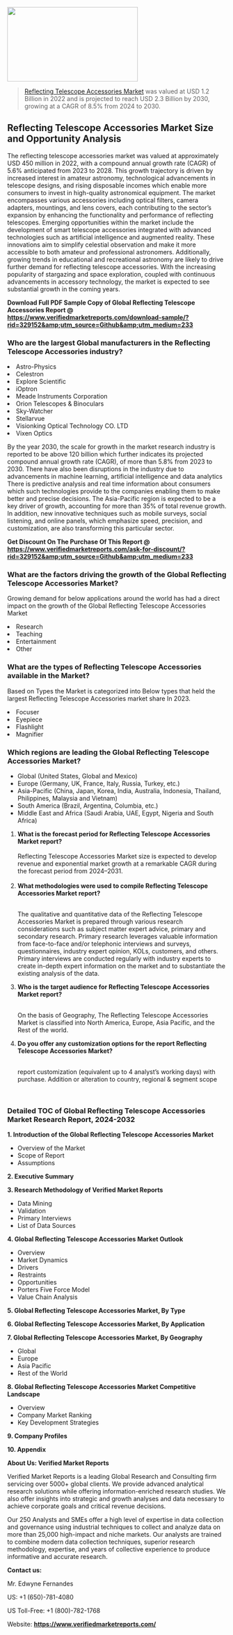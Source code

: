 <img src="https://ffe5etoiles.com/wp-content/uploads/2024/12/MST1-300x171.png" alt="" width="300" height="171" class="alignnone size-medium wp-image-20088" /><blockquote><p><p><a href="https://www.verifiedmarketreports.com/download-sample/?rid=329152&utm_source=Github&utm_medium=233" target="_blank">Reflecting Telescope Accessories Market</a> was valued at USD 1.2 Billion in 2022 and is projected to reach USD 2.3 Billion by 2030, growing at a CAGR of 8.5% from 2024 to 2030.</p></blockquote><p><h2>Reflecting Telescope Accessories Market Size and Opportunity Analysis</h2> The reflecting telescope accessories market was valued at approximately USD 450 million in 2022, with a compound annual growth rate (CAGR) of 5.6% anticipated from 2023 to 2028. This growth trajectory is driven by increased interest in amateur astronomy, technological advancements in telescope designs, and rising disposable incomes which enable more consumers to invest in high-quality astronomical equipment. The market encompasses various accessories including optical filters, camera adapters, mountings, and lens covers, each contributing to the sector’s expansion by enhancing the functionality and performance of reflecting telescopes. Emerging opportunities within the market include the development of smart telescope accessories integrated with advanced technologies such as artificial intelligence and augmented reality. These innovations aim to simplify celestial observation and make it more accessible to both amateur and professional astronomers. Additionally, growing trends in educational and recreational astronomy are likely to drive further demand for reflecting telescope accessories. With the increasing popularity of stargazing and space exploration, coupled with continuous advancements in accessory technology, the market is expected to see substantial growth in the coming years. </p><p class=""><strong>Download Full PDF Sample Copy of Global Reflecting Telescope Accessories Report @ <a href="https://www.verifiedmarketreports.com/download-sample/?rid=329152&amp;utm_source=Github&amp;utm_medium=233" target="_blank">https://www.verifiedmarketreports.com/download-sample/?rid=329152&amp;utm_source=Github&amp;utm_medium=233</a></strong></p><h3 id="" class="">Who are the largest Global manufacturers in the Reflecting Telescope Accessories industry?</h3><p><li>Astro-Physics</li><li> Celestron</li><li> Explore Scientific</li><li> iOptron</li><li> Meade Instruments Corporation</li><li> Orion Telescopes & Binoculars</li><li> Sky-Watcher</li><li> Stellarvue</li><li> Visionking Optical Technology CO. LTD</li><li> Vixen Optics</li></p><div class=""><div class="" dir="" data-message-author-role="" data-message-id="" data-message-model-slug=""><div class=""><div class=""><div class=""><div class="" dir="" data-message-author-role="" data-message-id="" data-message-model-slug=""><div class=""><div class=""><p>By the year 2030, the scale for growth in the market research industry is reported to be above 120 billion which further indicates its projected compound annual growth rate (CAGR), of more than 5.8% from 2023 to 2030. There have also been disruptions in the industry due to advancements in machine learning, artificial intelligence and data analytics There is predictive analysis and real time information about consumers which such technologies provide to the companies enabling them to make better and precise decisions. The Asia-Pacific region is expected to be a key driver of growth, accounting for more than 35% of total revenue growth. In addition, new innovative techniques such as mobile surveys, social listening, and online panels, which emphasize speed, precision, and customization, are also transforming this particular sector.</p><p><strong>Get Discount On The Purchase Of This Report @&nbsp; <a href="https://www.verifiedmarketreports.com/ask-for-discount/?rid=329152&amp;utm_source=Github&amp;utm_medium=233" target="_blank">https://www.verifiedmarketreports.com/ask-for-discount/?rid=329152&amp;utm_source=Github&amp;utm_medium=233</a></strong></p></div></div></div></div></div></div></div></div><h3 id="" class="">What are the factors driving the growth of the Global Reflecting Telescope Accessories Market?</h3><p id="" class="">Growing demand for below applications around the world has had a direct impact on the growth of the Global Reflecting Telescope Accessories Market</p><p id="" class=""><li>Research</li><li> Teaching</li><li> Entertainment</li><li> Other</li></p><h3 id="" class="">What are the types of Reflecting Telescope Accessories available in the Market?</h3><p id="" class="">Based on Types the Market is categorized into Below types that held the largest Reflecting Telescope Accessories market share In 2023.</p><p id="" class=""><li>Focuser</li><li> Eyepiece</li><li> Flashlight</li><li> Magnifier</li></p><h3 id="" class="">Which regions are leading the Global Reflecting Telescope Accessories Market?</h3><ul><li>Global (United States, Global and Mexico)</li><li>Europe (Germany, UK, France, Italy, Russia, Turkey, etc.)</li><li>Asia-Pacific (China, Japan, Korea, India, Australia, Indonesia, Thailand, Philippines, Malaysia and Vietnam)</li><li>South America (Brazil, Argentina, Columbia, etc.)</li><li>Middle East and Africa (Saudi Arabia, UAE, Egypt, Nigeria and South Africa)</li></ul><p><ol><li><strong>What is the forecast period for Reflecting Telescope Accessories Market report?<br /></strong><br /><span data-sheets-root="1" data-sheets-value="{&quot;1&quot;:2,&quot;2&quot;:&quot;XXXX size is expected to develop revenue and exponential market growth at a remarkable CAGR during the forecast period from 2024&ndash;2030.&quot;}" data-sheets-userformat="{&quot;2&quot;:12674,&quot;4&quot;:{&quot;1&quot;:2,&quot;2&quot;:16776960},&quot;10&quot;:2,&quot;11&quot;:0,&quot;15&quot;:&quot;Arial&quot;,&quot;16&quot;:12}">Reflecting Telescope Accessories Market size is expected to develop revenue and exponential market growth at a remarkable CAGR during the forecast period from 2024&ndash;2031.</span><br /><br /></li><li><strong>What methodologies were used to compile Reflecting Telescope Accessories Market report?<br /><br /></strong><p>The qualitative and quantitative data of the&nbsp;Reflecting Telescope Accessories Market is prepared through various research considerations such as subject matter expert advice, primary and secondary research. Primary research leverages valuable information from face-to-face and/or telephonic interviews and surveys, questionnaires, industry expert opinion, KOLs, customers, and others. Primary interviews are conducted regularly with industry experts to create in-depth expert information on the market and to substantiate the existing analysis of the data.&nbsp;</p></li><li><strong>Who is the target audience for Reflecting Telescope Accessories Market report?<br /><br /></strong><p>On the basis of Geography, The&nbsp;Reflecting Telescope Accessories Market is classified into North America, Europe, Asia Pacific, and the Rest of the world.</p></li><li><strong>Do you offer any customization options for the report Reflecting Telescope Accessories Market?<br /><br /></strong><p>report customization (equivalent up to 4 analyst&rsquo;s working days) with purchase. Addition or alteration to country, regional &amp; segment scope</p><p>&nbsp;</p></li></ol></p><h3 id="" class="">Detailed TOC of Global Reflecting Telescope Accessories Market Research Report, 2024-2032</h3><p id="" class=""><strong>1. Introduction of the Global Reflecting Telescope Accessories Market</strong></p><ul><li>Overview of the Market</li><li>Scope of Report</li><li>Assumptions</li></ul><p id="" class=""><strong>2. Executive Summary</strong></p><p id="" class=""><strong>3. Research Methodology of&nbsp;Verified Market Reports</strong></p><ul><li>Data Mining</li><li>Validation</li><li>Primary Interviews</li><li>List of Data Sources</li></ul><p id="" class=""><strong>4. Global Reflecting Telescope Accessories Market Outlook</strong></p><ul><li>Overview</li><li>Market Dynamics</li><li>Drivers</li><li>Restraints</li><li>Opportunities</li><li>Porters Five Force Model</li><li>Value Chain Analysis</li></ul><p id="" class=""><strong>5. Global Reflecting Telescope Accessories Market, By&nbsp;Type</strong></p><p id="" class=""><strong>6. Global Reflecting Telescope Accessories Market, By Application</strong></p><p id="" class=""><strong>7. Global Reflecting Telescope Accessories Market, By Geography</strong></p><ul><li>Global</li><li>Europe</li><li>Asia Pacific</li><li>Rest of the World</li></ul><p id="" class=""><strong>8. Global Reflecting Telescope Accessories Market Competitive Landscape</strong></p><ul><li>Overview</li><li>Company Market Ranking</li><li>Key Development Strategies</li></ul><p id="" class=""><strong>9. Company Profiles</strong></p><p id="" class=""><strong>10. Appendix</strong></p><p id="" class=""><strong>About Us: Verified Market Reports</strong></p><p id="" class="">Verified Market Reports is a leading Global Research and Consulting firm servicing over 5000+ global clients. We provide advanced analytical research solutions while offering information-enriched research studies. We also offer insights into strategic and growth analyses and data necessary to achieve corporate goals and critical revenue decisions.</p><p id="" class="">Our 250 Analysts and SMEs offer a high level of expertise in data collection and governance using industrial techniques to collect and analyze data on more than 25,000 high-impact and niche markets. Our analysts are trained to combine modern data collection techniques, superior research methodology, expertise, and years of collective experience to produce informative and accurate research.</p><p id="" class=""><strong>Contact us:</strong></p><p id="" class="">Mr. Edwyne Fernandes</p><p id="" class="">US: +1 (650)-781-4080</p><p id="" class="">US Toll-Free: +1 (800)-782-1768</p><p id="" class="">Website: <a target="" data-test-app-aware-link=""><strong>https://www.verifiedmarketreports.com/</strong></a></p>
